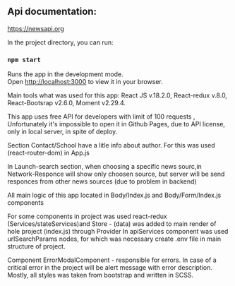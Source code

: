 
## Api documentation:
https://newsapi.org

In the project directory, you can run:

### `npm start`

Runs the app in the development mode.\
Open [http://localhost:3000](http://localhost:3000) to view it in your browser.

Main tools what was used for this app:
React JS v.18.2.0, React-redux v.8.0, React-Bootsrap v2.6.0, Moment v2.29.4.

This app uses free API for developers with limit of 100  requests , Unfortunately it's impossible to open it in Github Pages, due to API license, only in local server, in spite of deploy.

Section Contact/School  have a litle info about author.
For this was used (react-router-dom) in App.js

In Launch-search section, when choosing a specific news sourc,in Network-Responce will show only choosen source, but server will be send responces from other news sources (due to problem in backend)

All main logic of this app located in Body/Index.js and Body/Form/Index.js components

For some components in project was used react-redux  (Services/stateServices)and Store - (data) was added to main render of hole project (index.js) through Provider
In apiServices component was used urlSearchParams nodes, for which was necessary create .env file in main structure of project.


Component ErrorModalComponent - responsible for errors. In case of a critical error in the project will be alert message with error description.
Mostly, all styles was taken from bootstrap and written in SCSS.


